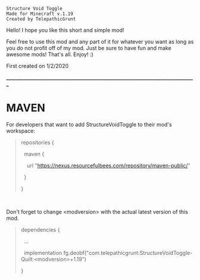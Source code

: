     Structure Void Toggle
    Made for Minecraft v.1.19
    Created by TelepathicGrunt

Hello! I hope you like this short and simple mod!

Feel free to use this mod and any part of it for whatever you want as long as you do not profit off of my mod.
Just be sure to have fun and make awesome mods! That's all. Enjoy! :)

First created on 1/2/2020

**____________________________________________________________________________**

# MAVEN

For developers that want to add StructureVoidToggle to their mod's workspace:

<blockquote>repositories {

&nbsp; maven {

&nbsp; &nbsp; url "https://nexus.resourcefulbees.com/repository/maven-public/"

&nbsp; }

}</blockquote>

&nbsp;

Don't forget to change \<modversion> with the actual latest version of this mod.

<blockquote>dependencies {


&nbsp; ...


&nbsp; implementation fg.deobf("com.telepathicgrunt:StructureVoidToggle-Quilt:\<modversion>+1.19")


}</blockquote>

